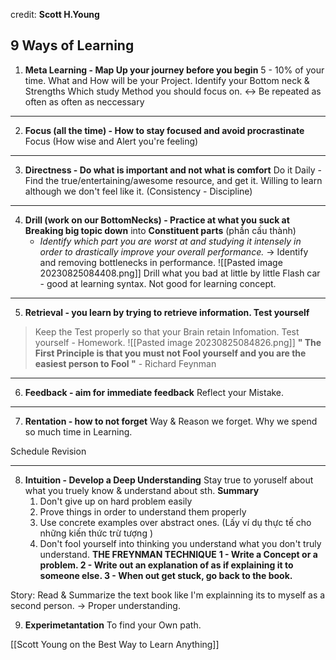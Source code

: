 
credit: **Scott H.Young**
## **9 Ways of Learning**
1) **Meta Learning - Map Up your journey before you begin**
	5 - 10% of your time.
	What and How will be your Project. Identify your Bottom neck & Strengths
	Which study Method you should focus on. 
<-> Be repeated as often as often as neccessary

---
2) **Focus (all the time) - How to stay focused and avoid procrastinate**
	Focus (How wise and Alert you're feeling)
 
----
3) **Directness - Do what is important and not what is comfort**
	 Do it Daily - Find the true/entertaining/awesome resource, and get it. Willing to learn although we don't feel like it.
	(Consistency - Discipline)

---
4) **Drill (work on our BottomNecks) - Practice at what you suck at**
	**Breaking big topic down** into **Constituent parts** (phần cấu thành)
	+ *Identify which part you are worst at and studying it intensely in order to drastically improve your overall performance.*
	-> Identify and removing bottlenecks in performance.
![[Pasted image 20230825084408.png]]
	Drill what you bad at little by little
Flash car - good at learning syntax. Not good for learning concept.

---
5) **Retrieval - you learn by trying to retrieve information. Test yourself**

> Keep the Test properly so that your Brain retain Infomation.
> 	Test yourself - Homework. 
![[Pasted image 20230825084826.png]]
> **" The First Principle is that you must not Fool yourself and you are the easiest person to Fool "** - Richard Feynman
 
---
6) **Feedback - aim for immediate feedback**
	Reflect your Mistake.

---
7) **Rentation - how to not forget**
	Way & Reason we forget. Why we spend so much time in Learning.

Schedule Revision 

---
8) **Intuition - Develop a Deep Understanding**
	Stay true to yoruself about what you truely know & understand about sth.
	**Summary**
	1. Don't give up on hard problem easily
	2. Prove things in order to understand them properly
	3. Use concrete examples over abstract ones. (Lấy ví dụ thực tế cho những kiến thức trừ tượng )
	4.  Don't fool yourself into thinking you understand what you don't truly understand.
				**THE FREYNMAN TECHNIQUE**
		**1 - Write a Concept or a problem.
		2 - Write out an explanation of as if explaining it to someone else.
		3 - When out get stuck, go back to the book.**

Story:
	Read & Summarize the text book like I'm explainning its to myself as a second person. -> Proper understanding.

9) **Experimetantation**
	To find your Own path.
	



[[Scott Young on the Best Way to Learn Anything]]